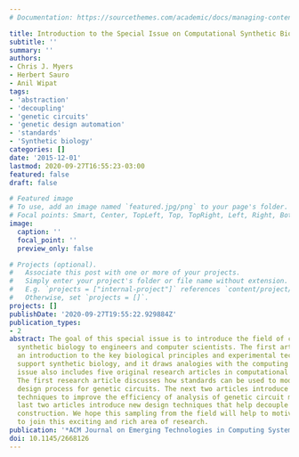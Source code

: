 ```yaml
---
# Documentation: https://sourcethemes.com/academic/docs/managing-content/

title: Introduction to the Special Issue on Computational Synthetic Biology
subtitle: ''
summary: ''
authors:
- Chris J. Myers
- Herbert Sauro
- Anil Wipat
tags:
- 'abstraction'
- 'decoupling'
- 'genetic circuits'
- 'genetic design automation'
- 'standards'
- 'Synthetic biology'
categories: []
date: '2015-12-01'
lastmod: 2020-09-27T16:55:23-03:00
featured: false
draft: false

# Featured image
# To use, add an image named `featured.jpg/png` to your page's folder.
# Focal points: Smart, Center, TopLeft, Top, TopRight, Left, Right, BottomLeft, Bottom, BottomRight.
image:
  caption: ''
  focal_point: ''
  preview_only: false

# Projects (optional).
#   Associate this post with one or more of your projects.
#   Simply enter your project's folder or file name without extension.
#   E.g. `projects = ["internal-project"]` references `content/project/deep-learning/index.md`.
#   Otherwise, set `projects = []`.
projects: []
publishDate: '2020-09-27T19:55:22.929884Z'
publication_types:
- 2
abstract: The goal of this special issue is to introduce the field of computational
  synthetic biology to engineers and computer scientists. The first article gives
  an introduction to the key biological principles and experimental techniques that
  support synthetic biology, and it draws analogies with the computing field. This
  issue also includes five original research articles in computational synthetic biology.
  The first research article discusses how standards can be used to modularize the
  design process for genetic circuits. The next two articles introduce new abstraction
  techniques to improve the efficiency of analysis of genetic circuit models. The
  last two articles introduce new design techniques that help decouple design from
  construction. We hope this sampling from the field will help to motivate others
  to join this exciting and rich area of research.
publication: '*ACM Journal on Emerging Technologies in Computing Systems*'
doi: 10.1145/2668126
---
```

